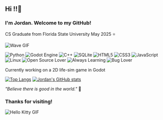 ## Hi !!👋
### I'm Jordan. Welcome to my GitHub! 
CS Graduate from Florida State University May 2025 ⭐

![Wave GIF](https://web.archive.org/web/20090829170405/http://geocities.com/kokomowildkater/kittywave.gif)

![Python](https://img.shields.io/badge/Python-3776AB?style=flat&logo=python&logoColor=white)
![Godot Engine](https://img.shields.io/badge/Godot-478CBF?style=flat&logo=godot-engine&logoColor=white)
![C++](https://img.shields.io/badge/C++-00599C?style=flat&logo=c%2B%2B&logoColor=white)
![SQLite](https://img.shields.io/badge/SQLite-003B57?style=flat&logo=sqlite&logoColor=white)
![HTML5](https://img.shields.io/badge/HTML5-E34F26?style=flat&logo=html5&logoColor=white)
![CSS3](https://img.shields.io/badge/CSS3-1572B6?style=flat&logo=css3&logoColor=white)
![JavaScript](https://img.shields.io/badge/JavaScript-F7DF1E?style=flat&logo=javascript&logoColor=white)
![Linux](https://img.shields.io/badge/Linux-FCC624?style=flat&logo=linux&logoColor=white)
![Open Source Lover](https://img.shields.io/badge/Open%20Source-Lover-pink?style=flat)
![Always Learning](https://img.shields.io/badge/Always-Learning-pink?style=flat)
![Bug Lover](https://img.shields.io/badge/Bug%20Lover-%F0%9F%90%9C-pink?style=flat)

Currently working on a 2D life-sim game in Godot <img src="https://img.itch.zone/aW1hZ2UvOTY5NTgyLzU1OTg4NjkuZ2lm/794x1000/BqczAb.gif" width="15" />

[![Top Langs](https://github-readme-stats.vercel.app/api/top-langs/?username=JordanFreyman&layout=compact&theme=tokyonight)](https://github.com/anuraghazra/github-readme-stats)
[![Jordan's GitHub stats](https://github-readme-stats.vercel.app/api?username=JordanFreyman&layout=compact&theme=tokyonight)](https://github.com/anuraghazra/github-readme-stats)

_"Believe there is good in the world."_ 🌟

### Thanks for visiting!
![Hello Kitty GIF](https://web.archive.org/web/20090731135339/http://hk.geocities.com/hello300hk300/Hello_kitty_2.gif)
<!--

Here are some ideas to get you started:

- 🔭 I’m currently working on ...
- 🌱 I’m currently learning ...
- 👯 I’m looking to collaborate on ...
- 🤔 I’m looking for help with ...
- 💬 Ask me about ...
- 📫 How to reach me: ...
- 😄 Pronouns: ...
- ⚡ Fun fact: ...
-->
